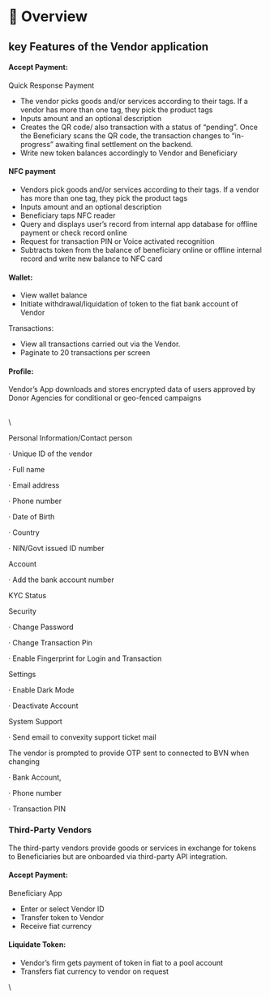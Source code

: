 # 📖 Overview

## key Features of the Vendor application

#### Accept Payment:

Quick Response Payment

* The vendor picks goods and/or services according to their tags. If a vendor has more than one tag, they pick the product tags
* Inputs amount and an optional description
* Creates the QR code/ also transaction with a status of “pending”. Once the Beneficiary scans the QR code, the transaction changes to “in-progress” awaiting final settlement on the backend.
* Write new token balances accordingly to Vendor and Beneficiary

#### NFC payment

* Vendors pick goods and/or services according to their tags. If a vendor has more than one tag, they pick the product tags
* Inputs amount and an optional description
* Beneficiary taps NFC reader
* Query and displays user’s record from internal app database for offline payment or check record online
* Request for transaction PIN or Voice activated recognition
* Subtracts token from the balance of beneficiary online or offline internal record and write new balance to NFC card

#### Wallet:

* View wallet balance
* Initiate withdrawal/liquidation of token to the fiat bank account of Vendor

Transactions:

* View all transactions carried out via the Vendor.
* Paginate to 20 transactions per screen

#### Profile:

Vendor’s App downloads and stores encrypted data of users approved by Donor Agencies for conditional or geo-fenced campaigns

\
\


Personal Information/Contact person

·        Unique ID of the vendor

·        Full name

·        Email address

·        Phone number

·        Date of Birth

·        Country&#x20;

·        NIN/Govt issued ID number

Account

·        Add the bank account number

KYC Status

Security

·        Change Password

·        Change Transaction Pin

·        Enable Fingerprint for Login and Transaction

Settings

·        Enable Dark Mode

·        Deactivate Account

System Support

·        Send email to convexity support ticket mail

The vendor is prompted to provide OTP sent to connected to BVN when changing&#x20;

·        Bank Account,&#x20;

·        Phone number&#x20;

·        Transaction PIN



### Third-Party Vendors

The third-party vendors provide goods or services in exchange for tokens to Beneficiaries but are onboarded via third-party API integration.

#### Accept Payment:

Beneficiary App

* Enter or select Vendor ID
* Transfer token to Vendor
* Receive fiat currency

#### Liquidate Token:

* Vendor’s firm gets payment of token in fiat to a pool account
* Transfers fiat currency to vendor on request



\
